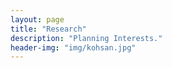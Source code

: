 ```yaml
---
layout: page
title: "Research"
description: "Planning Interests."
header-img: "img/kohsan.jpg"
---
```

